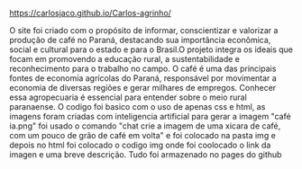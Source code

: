  https://carlosjaco.github.io/Carlos-agrinho/

O site foi criado com o propósito de informar, conscientizar e valorizar a produção de café no Paraná, destacando sua importância econômica, social e cultural para o estado e para o Brasil.O projeto integra os ideais que focam em promovendo a educação rural, a sustentabilidade e reconhecimento para o trabalho no campo.
O café é uma das principais fontes de economia agrícolas do Paraná, responsável por movimentar a economia de diversas regiões e gerar milhares de empregos. Conhecer essa agropecuaria é essencial para entender sobre o meio rural paranaense.
O codigo foi basico com o uso de apenas css e html, as imagens foram criadas com inteligencia artificial para gerar a imagem "café ia.png" foi usado o comando "chat crie a imagem de uma xicara de café, com um pouco de grão de café em volta" e foi colocado na pasta img e depois no html foi colocado o codigo img onde foi coolocado o link da imagen e uma breve descrição. Tudo foi armazenado no pages do github
